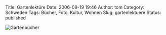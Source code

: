 Title: Gartenlektüre
Date: 2006-09-19 19:46
Author: tom
Category: Schweden
Tags: Bücher, Foto, Kultur, Wohnen
Slug: gartenlektuere
Status: published

![Gartenbücher](/pic/tradgard.jpg "Gartenbücher")

